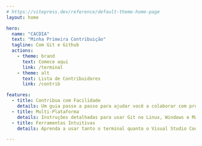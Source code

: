 ```yaml
---
# https://vitepress.dev/reference/default-theme-home-page
layout: home

hero:
  name: "CACDIA"
  text: "Minha Primeira Contribuição"
  tagline: Com Git e Github
  actions:
    - theme: brand
      text: Comece aqui
      link: /terminal
    - theme: alt
      text: Lista de Contribuidores
      link: /contrib

features:
  - title: Contribua com Facilidade
    details: Um guia passo a passo para ajudar você a colaborar com projetos no GitHub, mesmo que seja sua primeira vez. Tudo explicado de forma clara e acessível.
  - title: Multi-Plataforma
    details: Instruções detalhadas para usar Git no Linux, Windows e MacOS, garantindo que você tenha suporte, independentemente do seu sistema operacional.
  - title: Ferramentas Intuitivas
    details: Aprenda a usar tanto o terminal quanto o Visual Studio Code para gerenciar repositórios Git, facilitando o processo de contribuição.

---
```


